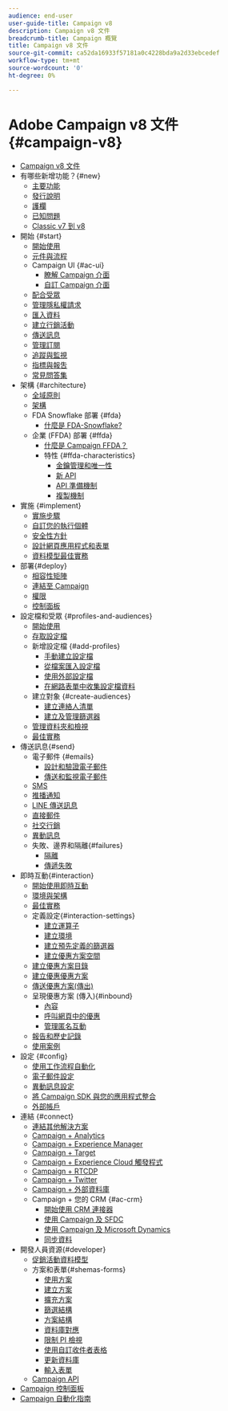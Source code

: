 ```yaml
---
audience: end-user
user-guide-title: Campaign v8
description: Campaign v8 文件
breadcrumb-title: Campaign 概覽
title: Campaign v8 文件
source-git-commit: ca52da16933f57181a0c4228bda9a2d33ebcedef
workflow-type: tm+mt
source-wordcount: '0'
ht-degree: 0%

---
```



# Adobe Campaign v8 文件 {#campaign-v8}

+ [Campaign v8 文件](campaign-home.md)
+ 有哪些新增功能？{#new}
   + [主要功能](start/whats-new.md)
   + [發行說明](start/release-notes.md)
   + [護欄](start/ac-guardrails.md)
   + [已知問題](start/known-issues.md)
   + [Classic v7 到 v8](start/v7-to-v8.md)
+ 開始 {#start}
   + [開始使用](start/get-started.md)
   + [元件與流程](start/ac-components.md)
   + Campaign UI {#ac-ui}
      + [瞭解 Campaign 介面](start/campaign-ui.md)
      + [自訂 Campaign 介面](start/customize-ui.md)
   + [配合受眾](start/audiences.md)
   + [管理隱私權請求](start/privacy.md)
   + [匯入資料](start/import.md)
   + [建立行銷活動](start/campaigns.md)
   + [傳送訊息](start/create-message.md)
   + [管理訂閱](start/subscriptions.md)
   + [追蹤與監視](start/tracking.md)
   + [指標與報吿](start/reporting.md)
   + [常見問答集](start/campaign-faq.md)
+ 架構 {#architecture}
   + [全域原則](architecture/general-architecture.md)
   + [架構](architecture/architecture.md)
   + FDA Snowflake 部署 {#fda}
      + [什麼是 FDA-Snowflake?](architecture/fda-deployment.md)
   + 企業 (FFDA) 部署 {#ffda}
      + [什麼是 Campaign FFDA？](architecture/enterprise-deployment.md)
      + 特性 {#ffda-characteristics}
         + [金鑰管理和唯一性](architecture/keys.md)
         + [新 API](architecture/new-apis.md)
         + [API 準備機制](architecture/staging.md)
         + [複製機制](architecture/replication.md)
+ 實施 {#implement}
   + [實施步驟](start/implement.md)
   + [自訂您的執行個體](dev/customize.md)
   + [安全性方針](config/security.md)
   + [設計網頁應用程式和表單](dev/webapps.md)
   + [資料模型最佳實務](dev/datamodel-best-practices.md)
+ 部署{#deploy}
   + [相容性矩陣](start/compatibility-matrix.md)
   + [連結至 Campaign](start/connect.md)
   + [權限](start/permissions.md)
   + [控制面板](config/self-service.md)
+ 設定檔和受眾 {#profiles-and-audiences}
   + [開始使用](audiences/gs-audiences.md)
   + [存取設定檔](audiences/view-profiles.md)
   + 新增設定檔 {#add-profiles}
      + [手動建立設定檔](audiences/create-profiles.md)
      + [從檔案匯入設定檔](audiences/import-profiles.md)
      + [使用外部設定檔](audiences/external-profiles.md)
      + [在網路表單中收集設定檔資料](audiences/collect-profiles.md)
   + 建立對象 {#create-audiences}
      + [建立連絡人清單](audiences/create-audiences.md)
      + [建立及管理篩選器](audiences/create-filters.md)
   + [管理資料夾和檢視](audiences/folders-and-views.md)
   + [最佳實務](audiences/audiences-best-practices.md)
+ 傳送訊息{#send}
   + 電子郵件 {#emails}
      + [設計和驗證電子郵件](send/email.md)
      + [傳送和監視電子郵件](send/send.md)
   + [SMS](send/sms.md)
   + [推播通知](send/push.md)
   + [LINE 傳送訊息](send/line.md)
   + [直接郵件](send/direct-mail.md)
   + [社交行銷](send/twitter.md)
   + [異動訊息](send/transactional.md)
   + 失敗、邊界和隔離{#failures}
      + [隔離](send/quarantines.md)
      + [傳遞失敗](send/delivery-failures.md)
+ 即時互動{#interaction}
   + [開始使用即時互動](interaction/interaction.md)
   + [環境與架構](interaction/interaction-architecture.md)
   + [最佳實務](interaction/interaction-best-practices.md)
   + 定義設定{#interaction-settings}
      + [建立運算子](interaction/interaction-operators.md)
      + [建立環境](interaction/interaction-env.md)
      + [建立預先定義的篩選器](interaction/interaction-predefined-filters.md)
      + [建立優惠方案空間](interaction/interaction-offer-spaces.md)
   + [建立優惠方案目錄](interaction/interaction-offer-catalog.md)
   + [建立優惠優惠方案](interaction/interaction-offer.md)
   + [傳送優惠方案(傳出)](interaction/interaction-send-offers.md)
   + 呈現優惠方案 (傳入){#inbound}
      + [內容](interaction/interaction-present-offers.md)
      + [呼叫網頁中的優惠](interaction/interaction-integration.md)
      + [管理匿名互動](interaction/anonymous-interactions.md)
   + [報告和歷史記錄](interaction/interaction-tracking.md)
   + [使用案例](interaction/interaction-use-cases.md)
+ 設定 {#config}
   + [使用工作流程自動化](config/workflows.md)
   + [電子郵件設定](config/email-settings.md)
   + [異動訊息設定](config/transactional-msg-settings.md)
   + [將 Campaign SDK 與您的應用程式整合](config/push-config.md)
   + [外部帳戶](config/external-accounts.md)
+ 連結 {#connect}
   + [連結其他解決方案](connect/integration.md)
   + [Campaign + Analytics](connect/ac-aa.md)
   + [Campaign + Experience Manager](connect/ac-aem.md)
   + [Campaign + Target](connect/ac-at.md)
   + [Campaign + Experience Cloud 觸發程式](connect/ac-triggers.md)
   + [Campaign + RTCDP](connect/ac-rtcdp.md)
   + [Campaign + Twitter](connect/ac-tw.md)
   + [Campaign + 外部資料庫](connect/fda.md)
   + Campaign + 您的 CRM {#ac-crm}
      + [開始使用 CRM 連接器](connect/crm.md)
      + [使用 Campaign 及 SFDC](connect/ac-sfdc.md)
      + [使用 Campaign 及 Microsoft Dynamics](connect/ac-ms-dyn.md)
      + [同步資料](connect/crm-data-sync.md)
+ 開發人員資源{#developer}
   + [促銷活動資料模型](dev/datamodel.md)
   + 方案和表單{#shemas-forms}
      + [使用方案](dev/schemas.md)
      + [建立方案](dev/create-schema.md)
      + [擴充方案](dev/extend-schema.md)
      + [篩選結構](dev/filter-schema.md)
      + [方案結構](dev/schema-structure.md)
      + [資料庫對應](dev/database-mapping.md)
      + [限制 PI 檢視](dev/restrict-pi-view.md)
      + [使用自訂收件者表格](dev/custom-recipient.md)
      + [更新資料庫](dev/update-database-structure.md)
      + [輸入表單](dev/forms.md)
   + [Campaign API](dev/api.md)
+ [Campaign 控制面板](https://experienceleague.adobe.com/docs/control-panel/using/control-panel-home.html?lang=zh-Hant)
+ [Campaign 自動化指南](https://experienceleague.adobe.com/docs/campaign/automation/home.html?lang=zh-Hant)
